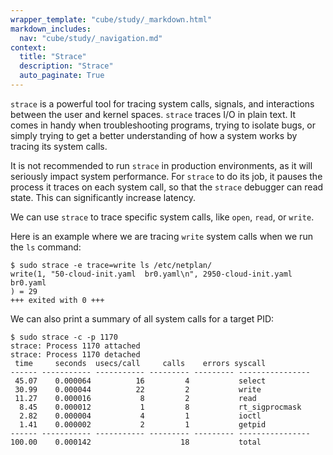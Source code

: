 ```yaml
---
wrapper_template: "cube/study/_markdown.html"
markdown_includes:
  nav: "cube/study/_navigation.md"
context:
  title: "Strace"
  description: "Strace"
  auto_paginate: True
---
```


`strace` is a powerful tool for tracing system calls, signals, and
interactions between the user and kernel spaces. `strace` traces
I/O in plain text.
It comes in handy when troubleshooting programs, trying to isolate
bugs, or simply trying to get a better understanding of how a system
works by tracing its system calls.

It is not recommended to run `strace` in production environments,
as it will seriously impact system performance.
For `strace` to do its job, it pauses the process it traces on each
system call, so that the `strace` debugger can read state. This can
significantly increase latency.

We can use `strace` to trace specific system calls, like `open`,
`read`, or `write`.

Here is an example where we are tracing `write` system calls when
we run the `ls` command:

```
$ sudo strace -e trace=write ls /etc/netplan/
write(1, "50-cloud-init.yaml  br0.yaml\n", 2950-cloud-init.yaml  br0.yaml
) = 29
+++ exited with 0 +++
```

We can also print a summary of all system calls for a target PID:

```
$ sudo strace -c -p 1170
strace: Process 1170 attached
strace: Process 1170 detached
 time     seconds  usecs/call     calls    errors syscall
------ ----------- ----------- --------- --------- ----------------
 45.07    0.000064          16         4           select
 30.99    0.000044          22         2           write
 11.27    0.000016           8         2           read
  8.45    0.000012           1         8           rt_sigprocmask
  2.82    0.000004           4         1           ioctl
  1.41    0.000002           2         1           getpid
------ ----------- ----------- --------- --------- ----------------
100.00    0.000142                    18           total
```
